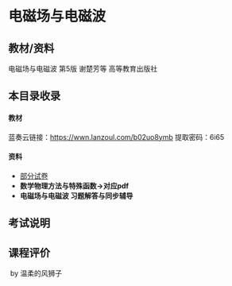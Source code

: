 # 电磁场与电磁波

## 教材/资料

电磁场与电磁波 第5版 谢楚芳等 高等教育出版社



## 本目录收录

#### 教材

蓝奏云链接：https://wwn.lanzoul.com/b02uo8ymb 提取密码：6i65

#### 资料

- [部分试卷](https://github.com/sunshineclover/HFUT-EISAT-CoursesData/tree/main/%E6%95%99%E6%9D%90%E8%B5%84%E6%96%99%E6%95%B4%E7%90%86/%E5%A4%A7%E4%BA%8C%E4%B8%8B/%E7%94%B5%E7%A3%81%E5%9C%BA%E4%B8%8E%E7%94%B5%E7%A3%81%E6%B3%A2/%E8%AF%95%E5%8D%B7)
- **数学物理方法与特殊函数→对应pdf**
- **电磁场与电磁波 习题解答与同步辅导**



## 考试说明



## 课程评价



​																																													by 温柔的风狮子


